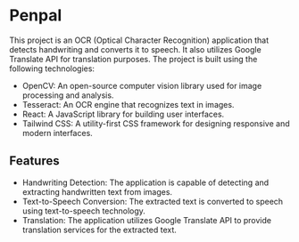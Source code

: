 # Penpal
This project is an OCR (Optical Character Recognition) application that detects handwriting and converts it to speech. It also utilizes Google Translate API for translation purposes. The project is built using the following technologies:

- OpenCV: An open-source computer vision library used for image processing and analysis.
- Tesseract: An OCR engine that recognizes text in images.
- React: A JavaScript library for building user interfaces.
- Tailwind CSS: A utility-first CSS framework for designing responsive and modern interfaces.

## Features

- Handwriting Detection: The application is capable of detecting and extracting handwritten text from images.
- Text-to-Speech Conversion: The extracted text is converted to speech using text-to-speech technology.
- Translation: The application utilizes Google Translate API to provide translation services for the extracted text.


